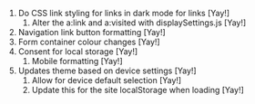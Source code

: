1. Do CSS link styling for links in dark mode for links [Yay!]
	1. Alter the a:link and a:visited with displaySettings.js [Yay!]
2. Navigation link button formatting [Yay!]
3. Form container colour changes [Yay!]
4. Consent for local storage [Yay!]
	1. Mobile formatting [Yay!]
5. Updates theme based on device settings [Yay!]
	1. Allow for device default selection [Yay!]
	2. Update this for the site localStorage when loading [Yay!]
